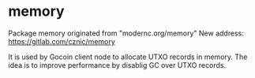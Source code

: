 # memory

Package memory originated from "modernc.org/memory"
New address: https://gitlab.com/cznic/memory

It is used by Gocoin client node to allocate UTXO records in memory.
The idea is to improve performance by disablig GC over UTXO records.